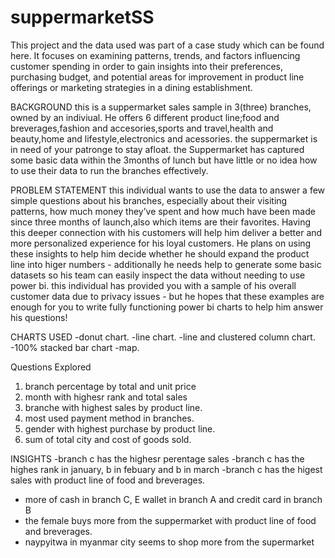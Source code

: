 # suppermarketSS
This project and the data used was part of a case study which can be found here. It focuses on examining patterns, trends, and factors influencing customer spending in order to gain insights into their preferences, purchasing budget, and potential areas for improvement in product line offerings or marketing strategies in a dining establishment.

BACKGROUND
this is a suppermarket sales sample in 3(three) branches, owned by an indiviual. He offers 6 different product line;food and breverages,fashion and accesories,sports and travel,health and beauty,home and lifestyle,electronics and acessories. the suppermarket is in need of your patronge to stay afloat. the Suppermarket has captured some basic data within the 3months of lunch but have little or no idea how to use their data to run the branches effectively.

PROBLEM STATEMENT
this individual wants to use the data to answer a few simple questions about his branches, especially about their visiting patterns, how much money they’ve spent and how much have been made since three months of launch,also which items are their favorites. Having this deeper connection with his customers will help him deliver a better and more personalized experience for his loyal customers.
He plans on using these insights to help him decide whether he should expand the product line into higer numbers - additionally he needs help to generate some basic datasets so his team can easily inspect the data without needing to use power bi.
this individual has provided you with a sample of his overall customer data due to privacy issues - but he hopes that these examples are enough for you to write fully functioning power bi charts to help him answer his questions!

CHARTS USED
-donut chart.
-line chart.
-line and clustered column chart.
-100% stacked bar chart
-map.

Questions Explored
1. branch percentage by total and unit price
2. month with highesr rank and total sales
3. branche with highest sales by product line.
4. most used payment method in branches.
5. gender with highest purchase by product line.
6. sum of total city and cost of goods sold.

INSIGHTS
-branch c has the highesr perentage sales
-branch c has the highes rank in january, b in febuary and b in march
-branch c has the higest sales with product line of food and breverages.
- more of cash in branch C, E wallet in branch A and credit card in branch B
- the female buys more from the suppermarket with product line of food and breverages.
-  naypyitwa in myanmar city seems to shop more from the supermarket




